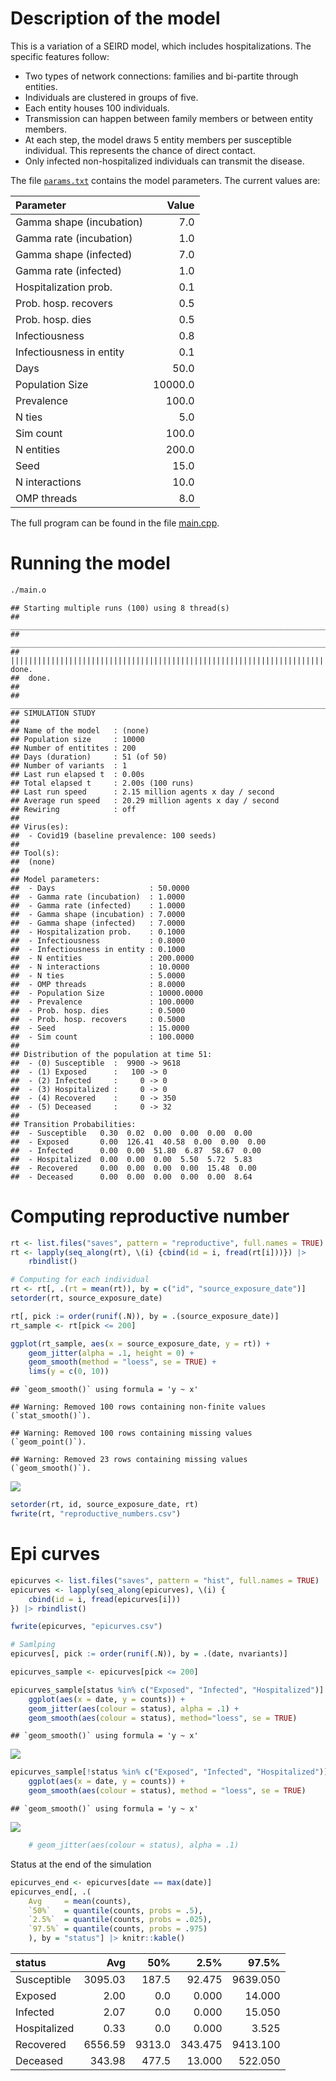 
# Description of the model

This is a variation of a SEIRD model, which includes hospitalizations.
The specific features follow:

  - Two types of network connections: families and bi-partite through
    entities.
  - Individuals are clustered in groups of five.
  - Each entity houses 100 individuals.
  - Transmission can happen between family members or between entity
    members.
  - At each step, the model draws 5 entity members per susceptible
    individual. This represents the chance of direct contact.
  - Only infected non-hospitalized individuals can transmit the disease.

The file [`params.txt`](params.txt) contains the model parameters. The
current values are:

| Parameter                |   Value |
| :----------------------- | ------: |
| Gamma shape (incubation) |     7.0 |
| Gamma rate (incubation)  |     1.0 |
| Gamma shape (infected)   |     7.0 |
| Gamma rate (infected)    |     1.0 |
| Hospitalization prob.    |     0.1 |
| Prob. hosp. recovers     |     0.5 |
| Prob. hosp. dies         |     0.5 |
| Infectiousness           |     0.8 |
| Infectiousness in entity |     0.1 |
| Days                     |    50.0 |
| Population Size          | 10000.0 |
| Prevalence               |   100.0 |
| N ties                   |     5.0 |
| Sim count                |   100.0 |
| N entities               |   200.0 |
| Seed                     |    15.0 |
| N interactions           |    10.0 |
| OMP threads              |     8.0 |

The full program can be found in the file [main.cpp](main.cpp).

# Running the model

``` bash
./main.o
```

    ## Starting multiple runs (100) using 8 thread(s)
    ## _________________________________________________________________________
    ## _________________________________________________________________________
    ## ||||||||||||||||||||||||||||||||||||||||||||||||||||||||||||||||||||||||| done.
    ##  done.
    ## 
    ## ________________________________________________________________________________
    ## SIMULATION STUDY
    ## 
    ## Name of the model   : (none)
    ## Population size     : 10000
    ## Number of entitites : 200
    ## Days (duration)     : 51 (of 50)
    ## Number of variants  : 1
    ## Last run elapsed t  : 0.00s
    ## Total elapsed t     : 2.00s (100 runs)
    ## Last run speed      : 2.15 million agents x day / second
    ## Average run speed   : 20.29 million agents x day / second
    ## Rewiring            : off
    ## 
    ## Virus(es):
    ##  - Covid19 (baseline prevalence: 100 seeds)
    ## 
    ## Tool(s):
    ##  (none)
    ## 
    ## Model parameters:
    ##  - Days                     : 50.0000
    ##  - Gamma rate (incubation)  : 1.0000
    ##  - Gamma rate (infected)    : 1.0000
    ##  - Gamma shape (incubation) : 7.0000
    ##  - Gamma shape (infected)   : 7.0000
    ##  - Hospitalization prob.    : 0.1000
    ##  - Infectiousness           : 0.8000
    ##  - Infectiousness in entity : 0.1000
    ##  - N entities               : 200.0000
    ##  - N interactions           : 10.0000
    ##  - N ties                   : 5.0000
    ##  - OMP threads              : 8.0000
    ##  - Population Size          : 10000.0000
    ##  - Prevalence               : 100.0000
    ##  - Prob. hosp. dies         : 0.5000
    ##  - Prob. hosp. recovers     : 0.5000
    ##  - Seed                     : 15.0000
    ##  - Sim count                : 100.0000
    ## 
    ## Distribution of the population at time 51:
    ##  - (0) Susceptible  :  9900 -> 9618
    ##  - (1) Exposed      :   100 -> 0
    ##  - (2) Infected     :     0 -> 0
    ##  - (3) Hospitalized :     0 -> 0
    ##  - (4) Recovered    :     0 -> 350
    ##  - (5) Deceased     :     0 -> 32
    ## 
    ## Transition Probabilities:
    ##  - Susceptible   0.30  0.02  0.00  0.00  0.00  0.00
    ##  - Exposed       0.00  126.41  40.58  0.00  0.00  0.00
    ##  - Infected      0.00  0.00  51.80  6.87  58.67  0.00
    ##  - Hospitalized  0.00  0.00  0.00  5.50  5.72  5.83
    ##  - Recovered     0.00  0.00  0.00  0.00  15.48  0.00
    ##  - Deceased      0.00  0.00  0.00  0.00  0.00  8.64

# Computing reproductive number

``` r
rt <- list.files("saves", pattern = "reproductive", full.names = TRUE)
rt <- lapply(seq_along(rt), \(i) {cbind(id = i, fread(rt[i]))}) |>
    rbindlist()

# Computing for each individual
rt <- rt[, .(rt = mean(rt)), by = c("id", "source_exposure_date")]
setorder(rt, source_exposure_date)

rt[, pick := order(runif(.N)), by = .(source_exposure_date)]
rt_sample <- rt[pick <= 200]

ggplot(rt_sample, aes(x = source_exposure_date, y = rt)) +
    geom_jitter(alpha = .1, height = 0) +
    geom_smooth(method = "loess", se = TRUE) +
    lims(y = c(0, 10))
```

    ## `geom_smooth()` using formula = 'y ~ x'

    ## Warning: Removed 100 rows containing non-finite values (`stat_smooth()`).

    ## Warning: Removed 100 rows containing missing values (`geom_point()`).

    ## Warning: Removed 23 rows containing missing values (`geom_smooth()`).

![](README_files/figure-gfm/repnum-1.png)<!-- -->

``` r
setorder(rt, id, source_exposure_date, rt)
fwrite(rt, "reproductive_numbers.csv")
```

# Epi curves

``` r
epicurves <- list.files("saves", pattern = "hist", full.names = TRUE)
epicurves <- lapply(seq_along(epicurves), \(i) {
    cbind(id = i, fread(epicurves[i]))
}) |> rbindlist()

fwrite(epicurves, "epicurves.csv")

# Samlping
epicurves[, pick := order(runif(.N)), by = .(date, nvariants)]

epicurves_sample <- epicurves[pick <= 200]

epicurves_sample[status %in% c("Exposed", "Infected", "Hospitalized")] |>
    ggplot(aes(x = date, y = counts)) +
    geom_jitter(aes(colour = status), alpha = .1) + 
    geom_smooth(aes(colour = status), method="loess", se = TRUE)
```

    ## `geom_smooth()` using formula = 'y ~ x'

![](README_files/figure-gfm/transitions-1.png)<!-- -->

``` r
epicurves_sample[!status %in% c("Exposed", "Infected", "Hospitalized")] |>
    ggplot(aes(x = date, y = counts)) +
    geom_smooth(aes(colour = status), method = "loess", se = TRUE)
```

    ## `geom_smooth()` using formula = 'y ~ x'

![](README_files/figure-gfm/totals-1.png)<!-- -->

``` r
    # geom_jitter(aes(colour = status), alpha = .1)
```

Status at the end of the simulation

``` r
epicurves_end <- epicurves[date == max(date)]
epicurves_end[, .(
    Avg     = mean(counts),
    `50%`   = quantile(counts, probs = .5),
    `2.5%`  = quantile(counts, probs = .025),
    `97.5%` = quantile(counts, probs = .975)
    ), by = "status"] |> knitr::kable()
```

| status       |     Avg |    50% |    2.5% |    97.5% |
| :----------- | ------: | -----: | ------: | -------: |
| Susceptible  | 3095.03 |  187.5 |  92.475 | 9639.050 |
| Exposed      |    2.00 |    0.0 |   0.000 |   14.000 |
| Infected     |    2.07 |    0.0 |   0.000 |   15.050 |
| Hospitalized |    0.33 |    0.0 |   0.000 |    3.525 |
| Recovered    | 6556.59 | 9313.0 | 343.475 | 9413.100 |
| Deceased     |  343.98 |  477.5 |  13.000 |  522.050 |
